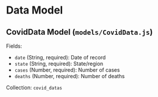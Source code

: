 # Data Model

## CovidData Model (`models/CovidData.js`)

Fields:
- `date` (String, required): Date of record
- `state` (String, required): State/region
- `cases` (Number, required): Number of cases
- `deaths` (Number, required): Number of deaths

Collection: `covid_datas`
